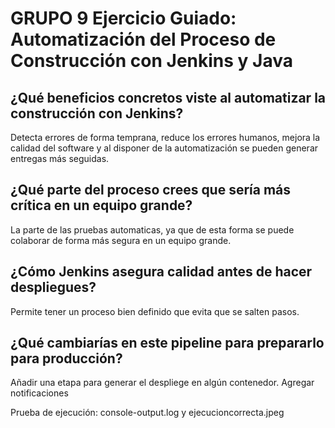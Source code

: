 # GRUPO 9 Ejercicio Guiado: Automatización del Proceso de Construcción con Jenkins y Java

## ¿Qué beneficios concretos viste al automatizar la construcción con Jenkins?

Detecta errores de forma temprana, reduce los errores humanos, mejora la calidad del software y al disponer de la automatización se pueden generar entregas más seguidas.

## ¿Qué parte del proceso crees que sería más crítica en un equipo grande?

La parte de las pruebas automaticas, ya que de esta forma se puede colaborar de forma más segura en un equipo grande.

## ¿Cómo Jenkins asegura calidad antes de hacer despliegues?

Permite tener un proceso bien definido que evita que se salten pasos.

## ¿Qué cambiarías en este pipeline para prepararlo para producción?

Añadir una etapa para generar el despliege en algún contenedor. Agregar notificaciones

Prueba de ejecución: console-output.log y ejecucioncorrecta.jpeg